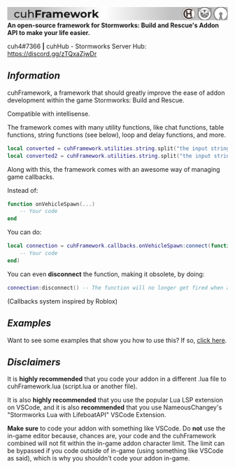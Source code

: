 ![cuhFramework Banner](assets/readme-banner.png)
**An open-source framework for Stormworks: Build and Rescue's Addon API to make your life easier.**

cuh4#7366  **|**  cuhHub - Stormworks Server Hub: https://discord.gg/zTQxaZjwDr

## *Information*

cuhFramework, a framework that should greatly improve the ease of addon development within the game Stormworks: Build and Rescue.

Compatible with intellisense.


The framework comes with many utility functions, like chat functions, table functions, string functions (see below), loop and delay functions, and more.
```lua
local converted = cuhFramework.utilities.string.split("the input string", " ") -- {"the" "input" "string"}
local converted2 = cuhFramework.utilities.string.split("the input string") -- {"the" "input" "string"}
```

Along with this, the framework comes with an awesome way of managing game callbacks.

Instead of:
```lua
function onVehicleSpawn(...)
    -- Your code
end
```
You can do:
```lua
local connection = cuhFramework.callbacks.onVehicleSpawn:connect(function()
    -- Your code
end)
```
You can even **disconnect** the function, making it obsolete, by doing:
```lua
connection:disconnect() -- The function will no longer get fired when a vehicle is spawned
```
(Callbacks system inspired by Roblox)

## *Examples*

Want to see some examples that show you how to use this? If so, [click here](https://github.com/Roozz1/cuhFramework/tree/main/examples).

## *Disclaimers*

It is **highly recommended** that you code your addon in a different .lua file to cuhFramework.lua (script.lua or another file).


It is also **highly recommended** that you use the popular Lua LSP extension on VSCode, and it is also **recommended** that you use NameousChangey's "Stormworks Lua with LifeboatAPI"
VSCode Extension.


**Make sure** to code your addon with something like VSCode. Do **not** use the in-game editor because, chances are, your code and the cuhFramework combined will not fit within the in-game addon character limit. The limit can be bypassed if you code outside of in-game (using something like VSCode as said), which is why you shouldn't code your addon in-game.